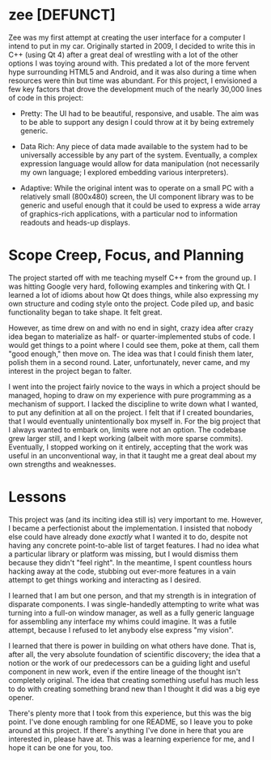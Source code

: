 zee [DEFUNCT]
=============

Zee was my first attempt at creating the user interface for a computer I intend to put in my car.  Originally started in 2009, I decided to write this in C++ (using Qt 4) after a great deal of wrestling with a lot of the other options I was toying around with.  This predated a lot of the more fervent hype surrounding HTML5 and Android, and it was also during a time when resources were thin but time was abundant.  For this project, I envisioned a few key factors that drove the development much of the nearly 30,000 lines of code in this project:

* Pretty: The UI had to be beautiful, responsive, and usable.  The aim was to be able to support any design I could throw at it by being extremely generic.

* Data Rich: Any piece of data made available to the system had to be universally accessible by any part of the system.  Eventually, a complex expression language would allow for data manipulation (not necessarily my own language; I explored embedding various interpreters).

* Adaptive: While the original intent was to operate on a small PC with a relatively small (800x480) screen, the UI component library was to be generic and useful enough that it could be used to express a wide array of graphics-rich applications, with a particular nod to information readouts and heads-up displays.

Scope Creep, Focus, and Planning
================================

The project started off with me teaching myself C++ from the ground up.  I was hitting Google very hard, following examples and tinkering with Qt.  I learned a lot of idioms about how Qt does things, while also expressing my own structure and coding style onto the project.  Code piled up, and basic functionality began to take shape.  It felt great.

However, as time drew on and with no end in sight, crazy idea after crazy idea began to materialize as half- or quarter-implemented stubs of code.  I would get things to a point where I could see them, poke at them, call them "good enough," then move on.  The idea was that I could finish them later, polish them in a second round.  Later, unfortunately, never came, and my interest in the project began to falter.

I went into the project fairly novice to the ways in which a project should be managed, hoping to draw on my experience with pure programming as a mechanism of support.  I lacked the discipline to write down what I wanted, to put any definition at all on the project.  I felt that if I created boundaries, that I would eventually unintentionally box myself in.  For the big project that I always wanted to embark on, limits were not an option.  The codebase grew larger still, and I kept working (albeit with more sparse commits).  Eventually, I stopped working on it entirely, accepting that the work was useful in an unconventional way, in that it taught me a great deal about my own strengths and weaknesses.

Lessons
=======

This project was (and its inciting idea still is) very important to me.  However, I became a perfectionist about the implementation.  I insisted that nobody else could have already done *exactly* what I wanted it to do, despite not having any concrete point-to-able list of target features.  I had no idea what a particular library or platform was missing, but I would dismiss them because they didn't "feel right".  In the meantime, I spent countless hours hacking away at the code, stubbing out ever-more features in a vain attempt to get things working and interacting as I desired.

I learned that I am but one person, and that my strength is in integration of disparate components.  I was single-handedly attempting to write what was turning into a full-on window manager, as well as a fully generic language for assembling any interface my whims could imagine.  It was a futile attempt, because I refused to let anybody else express "my vision".

I learned that there is power in building on what others have done.  That is, after all, the very absolute foundation of scientific discovery; the idea that a notion or the work of our predecessors can be a guiding light and useful component in new work, even if the entire lineage of the thought isn't completely original.  The idea that creating something useful has much less to do with creating something brand new than I thought it did was a big eye opener.

There's plenty more that I took from this experience, but this was the big point.  I've done enough rambling for one README, so I leave you to poke around at this project.  If there's anything I've done in here that you are interested in, please have at.  This was a learning experience for me, and I hope it can be one for you, too.



